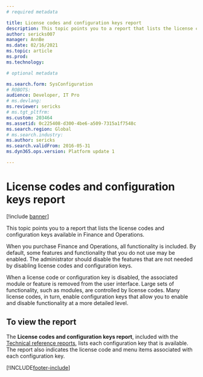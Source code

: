 ```yaml
---
# required metadata

title: License codes and configuration keys report
description: This topic points you to a report that lists the license codes and configuration keys available in Finance and Operations.
author: sericks007
manager: AnnBe
ms.date: 02/16/2021
ms.topic: article
ms.prod: 
ms.technology: 

# optional metadata

ms.search.form: SysConfiguration
# ROBOTS: 
audience: Developer, IT Pro
# ms.devlang: 
ms.reviewer: sericks
# ms.tgt_pltfrm: 
ms.custom: 203464
ms.assetid: 0c225408-d300-4be6-a509-7315a1f7548c
ms.search.region: Global
# ms.search.industry: 
ms.author: sericks
ms.search.validFrom: 2016-05-31
ms.dyn365.ops.version: Platform update 1

---
```


# License codes and configuration keys report

[!include [banner](../includes/banner.md)]

This topic points you to a report that lists the license codes and configuration keys available in Finance and Operations.

When you purchase Finance and Operations, all functionality is included. By default, some features and functionality that you do not use may be enabled. The administrator should disable the features that are not needed by disabling license codes and configuration keys.

When a license code or configuration key is disabled, the associated module or feature is removed from the user interface. Large sets of functionality, such as modules, are controlled by license codes. Many license codes, in turn, enable configuration keys that allow you to enable and disable functionality at a more detailed level.

## To view the report
The **License codes and configuration keys report**, included with the [Technical reference reports](https://docs.microsoft.com/dynamics/s-e/global/axtechrefrep_61), lists each configuration key that is available. The report also indicates the license code and menu items associated with each configuration key. 





[!INCLUDE[footer-include](../../../includes/footer-banner.md)]
